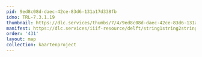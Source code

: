 ```yaml
---
pid: 9ed8c08d-daec-42ce-83d6-131a17d338fb
idno: TRL-7.3.1.19
thumbnail: https://dlc.services/thumbs/7/4/9ed8c08d-daec-42ce-83d6-131a17d338fb/full/400,339/0/default.jpg
manifest: https://dlc.services/iiif-resource/delft/string1string2string3/kaartenproject-2007/TRL-7.3.1.19
order: '431'
layout: map
collection: kaartenproject
---
```

